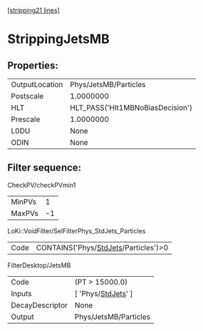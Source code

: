 [[stripping21 lines]](./stripping21-index)

# StrippingJetsMB

## Properties:

|                |                                  |
|----------------|----------------------------------|
| OutputLocation | Phys/JetsMB/Particles            |
| Postscale      | 1.0000000                        |
| HLT            | HLT_PASS('Hlt1MBNoBiasDecision') |
| Prescale       | 1.0000000                        |
| L0DU           | None                             |
| ODIN           | None                             |

## Filter sequence:

CheckPV/checkPVmin1

|        |     |
|--------|-----|
| MinPVs | 1   |
| MaxPVs | -1  |

LoKi::VoidFilter/SelFilterPhys_StdJets_Particles

|      |                                                                                |
|------|--------------------------------------------------------------------------------|
| Code | CONTAINS('Phys/[StdJets](./stripping21-commonparticles-stdjets)/Particles')\>0 |

FilterDesktop/JetsMB

|                 |                                                               |
|-----------------|---------------------------------------------------------------|
| Code            | (PT \> 15000.0)                                               |
| Inputs          | [ 'Phys/[StdJets](./stripping21-commonparticles-stdjets)' ] |
| DecayDescriptor | None                                                          |
| Output          | Phys/JetsMB/Particles                                         |
